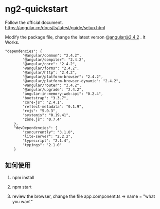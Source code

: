 # ng2-quickstart
Follow the official document.
https://angular.cn/docs/ts/latest/guide/setup.html

Modify the package file, change the latest verson @angular@2.4.2 . It Works.
```
"dependencies": {
        "@angular/common": "2.4.2",
        "@angular/compiler": "2.4.2",
        "@angular/core": "2.4.2",
        "@angular/forms": "2.4.2",
        "@angular/http": "2.4.2",
        "@angular/platform-browser": "2.4.2",
        "@angular/platform-browser-dynamic": "2.4.2",
        "@angular/router": "3.4.2",
        "@angular/upgrade": "2.4.2",
        "angular-in-memory-web-api": "0.2.4",
        "bootstrap": "3.3.7",
        "core-js": "2.4.1",
        "reflect-metadata": "0.1.9",
        "rxjs": "5.0.3",
        "systemjs": "0.19.41",
        "zone.js": "0.7.4"
    },
    "devDependencies": {
        "concurrently": "3.1.0",
        "lite-server": "2.2.2",
        "typescript": "2.1.4",
        "typings": "2.1.0"
    }
```

## 如何使用
1) npm install

2) npm start

3) review the browser, change the file app.component.ts -> name = "what you want"




